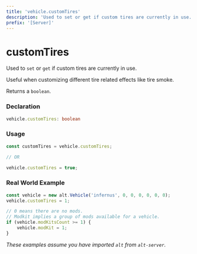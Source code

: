 ```yaml
---
title: 'vehicle.customTires'
description: 'Used to set or get if custom tires are currently in use.'
prefix: '[Server]'
---
```


# customTires

Used to `set` or `get` if custom tires are currently in use.

Useful when customizing different tire related effects like tire smoke.

Returns a `boolean`.

### Declaration

```typescript
vehicle.customTires: boolean
```

### Usage

```js
const customTires = vehicle.customTires;

// OR

vehicle.customTires = true;
```

### Real World Example

```js
const vehicle = new alt.Vehicle('infernus', 0, 0, 0, 0, 0, 0);
vehicle.customTires = 1;

// 0 means there are no mods.
// Modkit implies a group of mods available for a vehicle.
if (vehicle.modKitsCount >= 1) {
    vehicle.modKit = 1;
}
```

_These examples assume you have imported `alt` from `alt-server`._